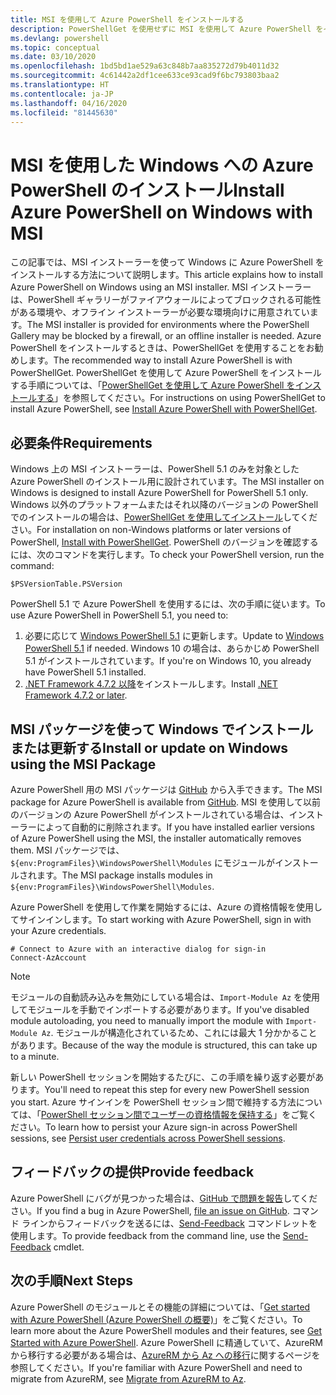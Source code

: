 ```yaml
---
title: MSI を使用して Azure PowerShell をインストールする
description: PowerShellGet を使用せずに MSI を使用して Azure PowerShell をインストールする方法
ms.devlang: powershell
ms.topic: conceptual
ms.date: 03/10/2020
ms.openlocfilehash: 1bd5bd1ae529a63c848b7aa835272d79b4011d32
ms.sourcegitcommit: 4c61442a2df1cee633ce93cad9f6bc793803baa2
ms.translationtype: HT
ms.contentlocale: ja-JP
ms.lasthandoff: 04/16/2020
ms.locfileid: "81445630"
---
```

# <a name="install-azure-powershell-on-windows-with-msi"></a><span data-ttu-id="7c12a-103">MSI を使用した Windows への Azure PowerShell のインストール</span><span class="sxs-lookup"><span data-stu-id="7c12a-103">Install Azure PowerShell on Windows with MSI</span></span>

<span data-ttu-id="7c12a-104">この記事では、MSI インストーラーを使って Windows に Azure PowerShell をインストールする方法について説明します。</span><span class="sxs-lookup"><span data-stu-id="7c12a-104">This article explains how to install Azure PowerShell on Windows using an MSI installer.</span></span> <span data-ttu-id="7c12a-105">MSI インストーラーは、PowerShell ギャラリーがファイアウォールによってブロックされる可能性がある環境や、オフライン インストーラーが必要な環境向けに用意されています。</span><span class="sxs-lookup"><span data-stu-id="7c12a-105">The MSI installer is provided for environments where the PowerShell Gallery may be blocked by a firewall, or an offline installer is needed.</span></span> <span data-ttu-id="7c12a-106">Azure PowerShell をインストールするときは、PowerShellGet を使用することをお勧めします。</span><span class="sxs-lookup"><span data-stu-id="7c12a-106">The recommended way to install Azure PowerShell is with PowerShellGet.</span></span> <span data-ttu-id="7c12a-107">PowerShellGet を使用して Azure PowerShell をインストールする手順については、「[PowerShellGet を使用して Azure PowerShell をインストールする](install-az-ps.md)」を参照してください。</span><span class="sxs-lookup"><span data-stu-id="7c12a-107">For instructions on using PowerShellGet to install Azure PowerShell, see [Install Azure PowerShell with PowerShellGet](install-az-ps.md).</span></span>

## <a name="requirements"></a><span data-ttu-id="7c12a-108">必要条件</span><span class="sxs-lookup"><span data-stu-id="7c12a-108">Requirements</span></span>

<span data-ttu-id="7c12a-109">Windows 上の MSI インストーラーは、PowerShell 5.1 のみを対象とした Azure PowerShell のインストール用に設計されています。</span><span class="sxs-lookup"><span data-stu-id="7c12a-109">The MSI installer on Windows is designed to install Azure PowerShell for PowerShell 5.1 only.</span></span> <span data-ttu-id="7c12a-110">Windows 以外のプラットフォームまたはそれ以降のバージョンの PowerShell でのインストールの場合は、[PowerShellGet を使用してインストール](install-az-ps.md)してください。</span><span class="sxs-lookup"><span data-stu-id="7c12a-110">For installation on non-Windows platforms or later versions of PowerShell, [Install with PowerShellGet](install-az-ps.md).</span></span> <span data-ttu-id="7c12a-111">PowerShell のバージョンを確認するには、次のコマンドを実行します。</span><span class="sxs-lookup"><span data-stu-id="7c12a-111">To check your PowerShell version, run the command:</span></span>

```powershell-interactive
$PSVersionTable.PSVersion
```

<span data-ttu-id="7c12a-112">PowerShell 5.1 で Azure PowerShell を使用するには、次の手順に従います。</span><span class="sxs-lookup"><span data-stu-id="7c12a-112">To use Azure PowerShell in PowerShell 5.1, you need to:</span></span>

1. <span data-ttu-id="7c12a-113">必要に応じて [Windows PowerShell 5.1](/powershell/scripting/install/installing-windows-powershell#upgrading-existing-windows-powershell) に更新します。</span><span class="sxs-lookup"><span data-stu-id="7c12a-113">Update to [Windows PowerShell 5.1](/powershell/scripting/install/installing-windows-powershell#upgrading-existing-windows-powershell) if needed.</span></span> <span data-ttu-id="7c12a-114">Windows 10 の場合は、あらかじめ PowerShell 5.1 がインストールされています。</span><span class="sxs-lookup"><span data-stu-id="7c12a-114">If you're on Windows 10, you already have PowerShell 5.1 installed.</span></span>
2. <span data-ttu-id="7c12a-115">[.NET Framework 4.7.2 以降](/dotnet/framework/install)をインストールします。</span><span class="sxs-lookup"><span data-stu-id="7c12a-115">Install [.NET Framework 4.7.2 or later](/dotnet/framework/install).</span></span>

## <a name="install-or-update-on-windows-using-the-msi-package"></a><span data-ttu-id="7c12a-116">MSI パッケージを使って Windows でインストールまたは更新する</span><span class="sxs-lookup"><span data-stu-id="7c12a-116">Install or update on Windows using the MSI Package</span></span>

<span data-ttu-id="7c12a-117">Azure PowerShell 用の MSI パッケージは [GitHub](https://github.com/Azure/azure-powershell/releases/latest) から入手できます。</span><span class="sxs-lookup"><span data-stu-id="7c12a-117">The MSI package for Azure PowerShell is available from [GitHub](https://github.com/Azure/azure-powershell/releases/latest).</span></span> <span data-ttu-id="7c12a-118">MSI を使用して以前のバージョンの Azure PowerShell がインストールされている場合は、インストーラーによって自動的に削除されます。</span><span class="sxs-lookup"><span data-stu-id="7c12a-118">If you have installed earlier versions of Azure PowerShell using the MSI, the installer automatically removes them.</span></span> <span data-ttu-id="7c12a-119">MSI パッケージでは、`${env:ProgramFiles}\WindowsPowerShell\Modules` にモジュールがインストールされます。</span><span class="sxs-lookup"><span data-stu-id="7c12a-119">The MSI package installs modules in `${env:ProgramFiles}\WindowsPowerShell\Modules`.</span></span>

<span data-ttu-id="7c12a-120">Azure PowerShell を使用して作業を開始するには、Azure の資格情報を使用してサインインします。</span><span class="sxs-lookup"><span data-stu-id="7c12a-120">To start working with Azure PowerShell, sign in with your Azure credentials.</span></span>

```powershell-interactive
# Connect to Azure with an interactive dialog for sign-in
Connect-AzAccount
```

> [!NOTE]
> <span data-ttu-id="7c12a-121">モジュールの自動読み込みを無効にしている場合は、`Import-Module Az` を使用してモジュールを手動でインポートする必要があります。</span><span class="sxs-lookup"><span data-stu-id="7c12a-121">If you've disabled module autoloading, you need to manually import the module with `Import-Module Az`.</span></span> <span data-ttu-id="7c12a-122">モジュールが構造化されているため、これには最大 1 分かかることがあります。</span><span class="sxs-lookup"><span data-stu-id="7c12a-122">Because of the way the module is structured, this can take up to a minute.</span></span>

<span data-ttu-id="7c12a-123">新しい PowerShell セッションを開始するたびに、この手順を繰り返す必要があります。</span><span class="sxs-lookup"><span data-stu-id="7c12a-123">You'll need to repeat this step for every new PowerShell session you start.</span></span> <span data-ttu-id="7c12a-124">Azure サインインを PowerShell セッション間で維持する方法については、「[PowerShell セッション間でユーザーの資格情報を保持する](context-persistence.md)」をご覧ください。</span><span class="sxs-lookup"><span data-stu-id="7c12a-124">To learn how to persist your Azure sign-in across PowerShell sessions, see [Persist user credentials across PowerShell sessions](context-persistence.md).</span></span>

## <a name="provide-feedback"></a><span data-ttu-id="7c12a-125">フィードバックの提供</span><span class="sxs-lookup"><span data-stu-id="7c12a-125">Provide feedback</span></span>

<span data-ttu-id="7c12a-126">Azure PowerShell にバグが見つかった場合は、[GitHub で問題を報告](https://github.com/Azure/azure-powershell/issues)してください。</span><span class="sxs-lookup"><span data-stu-id="7c12a-126">If you find a bug in Azure PowerShell, [file an issue on GitHub](https://github.com/Azure/azure-powershell/issues).</span></span> <span data-ttu-id="7c12a-127">コマンド ラインからフィードバックを送るには、[Send-Feedback](/powershell/module/az.accounts/send-feedback) コマンドレットを使用します。</span><span class="sxs-lookup"><span data-stu-id="7c12a-127">To provide feedback from the command line, use the [Send-Feedback](/powershell/module/az.accounts/send-feedback) cmdlet.</span></span>

## <a name="next-steps"></a><span data-ttu-id="7c12a-128">次の手順</span><span class="sxs-lookup"><span data-stu-id="7c12a-128">Next Steps</span></span>

<span data-ttu-id="7c12a-129">Azure PowerShell のモジュールとその機能の詳細については、「[Get started with Azure PowerShell (Azure PowerShell の概要)](get-started-azureps.md)」をご覧ください。</span><span class="sxs-lookup"><span data-stu-id="7c12a-129">To learn more about the Azure PowerShell modules and their features, see [Get Started with Azure PowerShell](get-started-azureps.md).</span></span> <span data-ttu-id="7c12a-130">Azure PowerShell に精通していて、AzureRM から移行する必要がある場合は、[AzureRM から Az への移行](migrate-from-azurerm-to-az.md)に関するページを参照してください。</span><span class="sxs-lookup"><span data-stu-id="7c12a-130">If you're familiar with Azure PowerShell and need to migrate from AzureRM, see [Migrate from AzureRM to Az](migrate-from-azurerm-to-az.md).</span></span>

